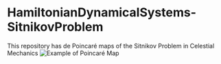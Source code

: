 # HamiltonianDynamicalSystems-SitnikovProblem
This repository has de Poincaré maps of the Sitnikov Problem in Celestial Mechanics
![Example of Poincaré Map](
HamiltonianDynamicalSystems-SitnikovProblem/Plots/Epsilon-Plots/Epsilon(0,6))

